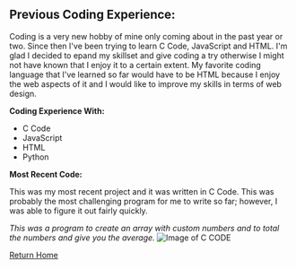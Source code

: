 ## Previous Coding Experience:

Coding is a very new hobby of mine only coming about in the past year or two. Since then I've been trying to learn C Code, JavaScript and HTML. I'm glad I decided to epand my skillset and give coding a try otherwise I might not have known that I enjoy it to a certain extent. My favorite coding language that I've learned so far would have to be HTML because I enjoy the web aspects of it and I would like to improve my skills in terms of web design. 

**Coding Experience With:** 
	
	
* C Code
* JavaScript
* HTML
* Python

**Most Recent Code:**

This was my most recent project and it was written in C Code. This was probably the most challenging program for me to write so far; however, I was able to figure it out fairly quickly.

 *This was a program to create an array with custom numbers and to total the numbers and give you the average.*
![Image of C CODE](https://i.imgur.com/fyxEv6b.png)

[Return Home](README.md)

